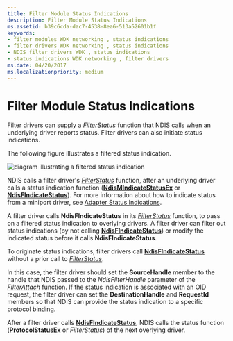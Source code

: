 ```yaml
---
title: Filter Module Status Indications
description: Filter Module Status Indications
ms.assetid: b39c6cda-dac7-4538-8ea6-513a52601b1f
keywords:
- filter modules WDK networking , status indications
- filter drivers WDK networking , status indications
- NDIS filter drivers WDK , status indications
- status indications WDK networking , filter drivers
ms.date: 04/20/2017
ms.localizationpriority: medium
---
```


# Filter Module Status Indications





Filter drivers can supply a [*FilterStatus*](https://docs.microsoft.com/windows-hardware/drivers/ddi/ndis/nc-ndis-filter_status) function that NDIS calls when an underlying driver reports status. Filter drivers can also initiate status indications.

The following figure illustrates a filtered status indication.

![diagram illustrating a filtered status indication](images/statusfilter.png)

NDIS calls a filter driver's [*FilterStatus*](https://docs.microsoft.com/windows-hardware/drivers/ddi/ndis/nc-ndis-filter_status) function, after an underlying driver calls a status indication function ([**NdisMIndicateStatusEx**](https://docs.microsoft.com/windows-hardware/drivers/ddi/ndis/nf-ndis-ndismindicatestatusex) or [**NdisFIndicateStatus**](https://docs.microsoft.com/windows-hardware/drivers/ddi/ndis/nf-ndis-ndisfindicatestatus)). For more information about how to indicate status from a miniport driver, see [Adapter Status Indications](miniport-adapter-status-indications.md).

A filter driver calls **NdisFIndicateStatus** in its [*FilterStatus*](https://docs.microsoft.com/windows-hardware/drivers/ddi/ndis/nc-ndis-filter_status) function, to pass on a filtered status indication to overlying drivers. A filter driver can filter out status indications (by not calling [**NdisFIndicateStatus**](https://docs.microsoft.com/windows-hardware/drivers/ddi/ndis/nf-ndis-ndisfindicatestatus)) or modify the indicated status before it calls **NdisFIndicateStatus**.

To originate status indications, filter drivers call [**NdisFIndicateStatus**](https://docs.microsoft.com/windows-hardware/drivers/ddi/ndis/nf-ndis-ndisfindicatestatus) without a prior call to [*FilterStatus*](https://docs.microsoft.com/windows-hardware/drivers/ddi/ndis/nc-ndis-filter_status).

In this case, the filter driver should set the **SourceHandle** member to the handle that NDIS passed to the *NdisFilterHandle* parameter of the [*FilterAttach*](https://docs.microsoft.com/windows-hardware/drivers/ddi/ndis/nc-ndis-filter_attach) function. If the status indication is associated with an OID request, the filter driver can set the **DestinationHandle** and **RequestId** members so that NDIS can provide the status indication to a specific protocol binding.

After a filter driver calls [**NdisFIndicateStatus**](https://docs.microsoft.com/windows-hardware/drivers/ddi/ndis/nf-ndis-ndisfindicatestatus), NDIS calls the status function ([**ProtocolStatusEx**](https://docs.microsoft.com/windows-hardware/drivers/ddi/ndis/nc-ndis-protocol_status_ex) or *FilterStatus*) of the next overlying driver.

 

 





